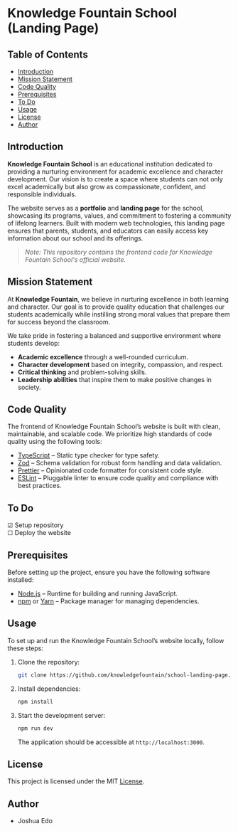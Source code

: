 # Knowledge Fountain School (Landing Page)

## Table of Contents

- [Introduction](#introduction)
- [Mission Statement](#mission-statement)
- [Code Quality](#code-quality)
- [Prerequisites](#prerequisites)
- [To Do](#to-do)
- [Usage](#usage)
- [License](#license)
- [Author](#author)

## Introduction

**Knowledge Fountain School** is an educational institution dedicated to providing a nurturing environment for academic excellence and character development. Our vision is to create a space where students can not only excel academically but also grow as compassionate, confident, and responsible individuals.

The website serves as a **portfolio** and **landing page** for the school, showcasing its programs, values, and commitment to fostering a community of lifelong learners. Built with modern web technologies, this landing page ensures that parents, students, and educators can easily access key information about our school and its offerings.

> _Note: This repository contains the frontend code for Knowledge Fountain School's official website._

## Mission Statement

At **Knowledge Fountain**, we believe in nurturing excellence in both learning and character. Our goal is to provide quality education that challenges our students academically while instilling strong moral values that prepare them for success beyond the classroom.

We take pride in fostering a balanced and supportive environment where students develop:

- **Academic excellence** through a well-rounded curriculum.
- **Character development** based on integrity, compassion, and respect.
- **Critical thinking** and problem-solving skills.
- **Leadership abilities** that inspire them to make positive changes in society.

## Code Quality

The frontend of Knowledge Fountain School’s website is built with clean, maintainable, and scalable code. We prioritize high standards of code quality using the following tools:

- [TypeScript](https://www.typescriptlang.org/) – Static type checker for type safety.
- [Zod](https://github.com/colinhacks/zod) – Schema validation for robust form handling and data validation.
- [Prettier](https://prettier.io/) – Opinionated code formatter for consistent code style.
- [ESLint](https://eslint.org/) – Pluggable linter to ensure code quality and compliance with best practices.

## To Do

&#9745; Setup repository  
&#9744; Deploy the website

## Prerequisites

Before setting up the project, ensure you have the following software installed:

- [Node.js](https://nodejs.org/en/) – Runtime for building and running JavaScript.
- [npm](https://www.npmjs.com/) or [Yarn](https://yarnpkg.com/) – Package manager for managing dependencies.

## Usage

To set up and run the Knowledge Fountain School’s website locally, follow these steps:

1. Clone the repository:

   ```bash
   git clone https://github.com/knowledgefountain/school-landing-page.git
   ```

2. Install dependencies:

   ```bash
   npm install
   ```

3. Start the development server:

   ```bash
   npm run dev
   ```

   The application should be accessible at `http://localhost:3000`.

## License

This project is licensed under the MIT [License](https://github.com/knowledgefountain/school-landing-page/blob/main/LICENSE).

## Author

- Joshua Edo

